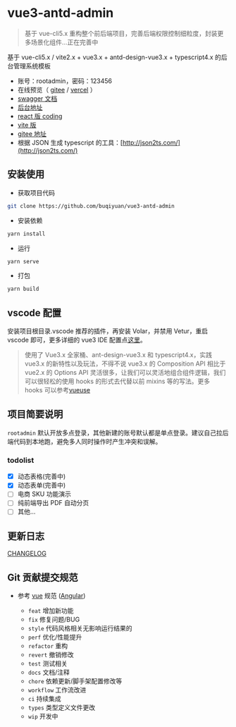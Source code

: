 # vue3-antd-admin

> 基于 vue-cli5.x 重构整个前后端项目，完善后端权限控制细粒度，封装更多场景化组件...正在完善中

基于 vue-cli5.x / vite2.x + vue3.x + antd-design-vue3.x + typescript4.x 的后台管理系统模板

- 账号：rootadmin，密码：123456
- 在线预览（ [gitee](http://buqiyuan.gitee.io/vue3-antd-admin/) / [vercel](https://vue3-antd-admin.vercel.app/) ）
- [swagger 文档](https://nest-api.buqiyuan.site/swagger-api/static/index.html)
- [后台地址](https://github.com/buqiyuan/nest-admin)
- [react 版 coding](https://github.com/buqiyuan/react-antd-admin)
- [vite 版](https://github.com/buqiyuan/vite-vue3-admin)
- [gitee 地址](https://gitee.com/buqiyuan/vue3-antd-admin)
- 根据 JSON 生成 typescript 的工具：[http://json2ts.com/](http://json2ts.com/)

## 安装使用

- 获取项目代码

```bash
git clone https://github.com/buqiyuan/vue3-antd-admin
```

- 安装依赖

```bash
yarn install
```

- 运行

```bash
yarn serve
```

- 打包

```bash
yarn build
```

## vscode 配置

安装项目根目录.vscode 推荐的插件，再安装 Volar，并禁用 Vetur，重启 vscode 即可，更多详细的 vue3 IDE 配置点[这里](https://cn.vuejs.org/guide/typescript/overview.html#volar-takeover-mode)。

> 使用了 Vue3.x 全家桶、ant-design-vue3.x 和 typescript4.x，实践 vue3.x 的新特性以及玩法，不得不说 vue3.x 的 Composition API 相比于 vue2.x 的 Options API 灵活很多，让我们可以灵活地组合组件逻辑，我们可以很轻松的使用 hooks 的形式去代替以前 mixins 等的写法。更多 hooks 可以参考[vueuse](https://vueuse.org/functions.html)

## 项目简要说明

`rootadmin` 默认开放多点登录，其他新建的账号默认都是单点登录。建议自己拉后端代码到本地跑，避免多人同时操作时产生冲突和误解。

### todolist

- [x] 动态表格(完善中)
- [x] 动态表单(完善中)
- [ ] 电商 SKU 功能演示
- [ ] 纯前端导出 PDF 自动分页
- [ ] 其他...

## 更新日志

[CHANGELOG](./CHANGELOG.md)

## Git 贡献提交规范

- 参考 [vue](https://github.com/vuejs/vue/blob/dev/.github/COMMIT_CONVENTION.md) 规范 ([Angular](https://github.com/conventional-changelog/conventional-changelog/tree/master/packages/conventional-changelog-angular))

  - `feat` 增加新功能
  - `fix` 修复问题/BUG
  - `style` 代码风格相关无影响运行结果的
  - `perf` 优化/性能提升
  - `refactor` 重构
  - `revert` 撤销修改
  - `test` 测试相关
  - `docs` 文档/注释
  - `chore` 依赖更新/脚手架配置修改等
  - `workflow` 工作流改进
  - `ci` 持续集成
  - `types` 类型定义文件更改
  - `wip` 开发中
